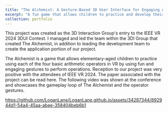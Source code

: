 ```yaml
---
title: "The Alchemist: A Gesture-Based 3D User Interface for Engaging Arithmetic Calculations"
excerpt: "A fun game that allows children to practice and develop their math skills with VR by using fun gestures that represent the four basic arithmetic operators. <br/><img src='/images/alchemist.png'>"
collection: portfolio
---
```

This project was created as the 3D Interaction Group's entry to the IEEE VR 2024 3DUI Contest. I managed and led the team within the 3DI Group that created The Alchemist, in addition to leading the development team to create the application portion of our project. 

The Alchemist is a game that allows elementary-aged children to practice using each of the four basic arithmetic operators in VR by using fun and engaging gestures to perform operations. Reception to our project was very positive with the attendees of IEEE VR 2024. The paper associated with the project can be read here. The following video was shown at the conference and showcases the gameplay loop of The Alchemist and the operator gestures. 

https://github.com/LoganLane/LoganLane.github.io/assets/34287344/892944d1-54a4-45aa-abee-358404beb6b1

